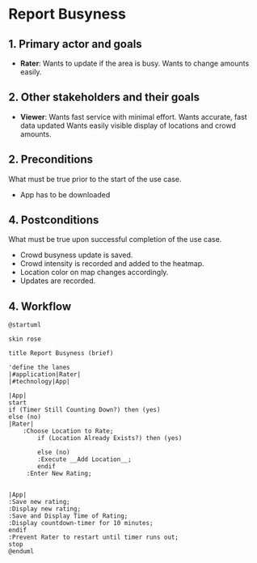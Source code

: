 # Report Busyness

## 1. Primary actor and goals
* __Rater__: Wants to update if the area is busy. Wants to change amounts easily.


## 2. Other stakeholders and their goals

* __Viewer__: Wants fast service with minimal effort. Wants accurate, fast data updated Wants easily visible display of locations and crowd amounts. 


## 2. Preconditions

What must be true prior to the start of the use case.

* App has to be downloaded

## 4. Postconditions

What must be true upon successful completion of the use case.

* Crowd busyness update is saved.
* Crowd intensity is recorded and added to the heatmap.
* Location color on map changes accordingly.
* Updates are recorded.


## 4. Workflow

```plantuml
@startuml

skin rose

title Report Busyness (brief)

'define the lanes
|#application|Rater|
|#technology|App|

|App|
start
if (Timer Still Counting Down?) then (yes)
else (no)
|Rater|
    :Choose Location to Rate;
        if (Location Already Exists?) then (yes)
        
        else (no)
        :Execute __Add Location__;
        endif
     :Enter New Rating;
     
       
|App|
:Save new rating;
:Display new rating;
:Save and Display Time of Rating;
:Display countdown-timer for 10 minutes;
endif
:Prevent Rater to restart until timer runs out;
stop
@enduml
```



